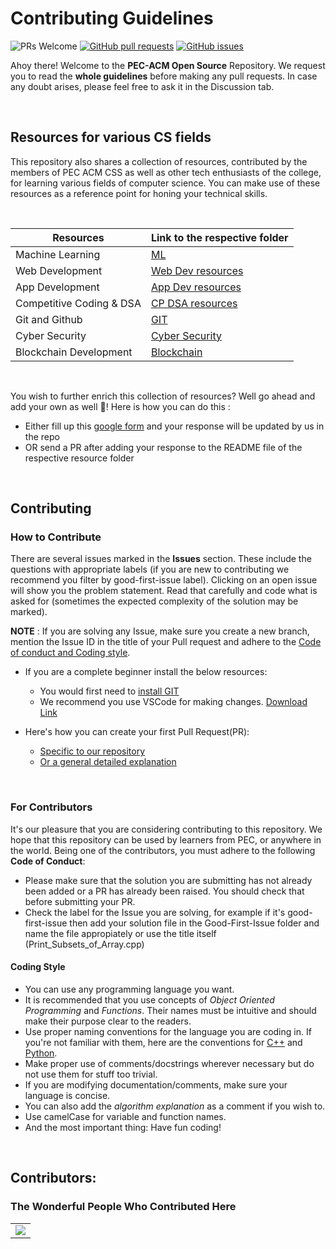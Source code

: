 # Contributing Guidelines

<img src="https://img.shields.io/badge/PRs-welcome-brightgreen.svg?style=for-the-badge" alt="PRs Welcome" /> <a href="https://github.com/PEC-CSS/Open-Source/pulls" target="_blank"><img alt="GitHub pull requests" src="https://img.shields.io/github/issues-pr/PEC-CSS/Open-Source?style=for-the-badge" /></a> <a href="https://github.com/PEC-CSS/Open-Source/issues" target="_blank"><img alt="GitHub issues" src="https://img.shields.io/github/issues/PEC-CSS/Open-Source?style=for-the-badge" /></a> <a href="https://github.com/PEC-CSS/Open-Source/blob/master/README.md#contributors-" target="_blank"></a>


Ahoy there! Welcome to the __PEC-ACM Open Source__ Repository. We request you to read the __whole guidelines__ before making any pull requests. In case any doubt arises, please feel free to ask it in the Discussion tab.

</br>

## Resources for various CS fields
This repository also shares a collection of resources, contributed by the members of PEC ACM CSS as well as other tech enthusiasts of the college, for learning various fields of computer science. You can make use of these resources as a reference point for honing your technical skills.

</br>

| Resources | Link to the respective folder |
| ------------- | ------------- |
| Machine Learning | [ML](/ML) |
| Web Development | [Web Dev resources](/Web-Dev-resources) |
| App Development | [App Dev resources](/App-Dev-resources)|
| Competitive Coding & DSA | [CP DSA resources](/CP-DSA-resources) |
| Git and Github | [GIT](/GIT) |
| Cyber Security | [Cyber Security](/Cyber-Security) |
| Blockchain Development | [Blockchain](/Blockchain) |

</br>

You wish to further enrich this collection of resources?
Well go ahead and add your own as well 🤩! Here is how you can do this :
- Either fill up this [google form](https://forms.gle/Qn6T2omShiZW1LLR9) and your response will be updated by us in the repo
- OR send a PR after adding your response to the README file of the respective resource folder

</br>

## Contributing

### How to Contribute
There are several issues marked in the __Issues__ section. These include the questions with appropriate labels (if you are new to contributing we recommend you filter by good-first-issue label). Clicking on an open issue will show you the problem statement. Read that carefully and code what is asked for (sometimes the expected complexity of the solution may be marked).

__NOTE__ : If you are solving any Issue, make sure you create a new branch, mention the Issue ID in the title of your Pull request and adhere to the [Code of conduct and Coding style](https://github.com/PEC-CSS/Open-Source#for-contributors).

* If you are a complete beginner install the below resources:
	* You would first need to [install GIT](https://www.youtube.com/watch?v=2j7fD92g-gE)
	* We recommend you use VSCode for making changes. [Download Link](https://code.visualstudio.com/download) 

* Here's how you can create your first Pull Request(PR):
	* [Specific to our repository](https://drive.google.com/file/d/1QoXaWDvIwgksPrwogE2JHzcoZqa7MQib/view)
	* [Or a general detailed explanation](https://www.youtube.com/watch?v=LuL60r-XnL4)

<br/>

### For Contributors
It's our pleasure that you are considering contributing to this repository. We hope that this repository can be used by learners from PEC, or anywhere in the world. Being one of the contributors, you must adhere to the following __Code of Conduct__:
- Please make sure that the solution you are submitting has not already been added or a PR has already been raised. You should check that before submitting your PR.
- Check the label for the Issue you are solving, for example if it's good-first-issue then add your solution file in the Good-First-Issue folder and name the file appropiately or use the title itself (Print_Subsets_of_Array.cpp) 

#### Coding Style
- You can use any programming language you want.
- It is recommended that you use concepts of _Object Oriented Programming_ and _Functions_. Their names must be intuitive and should make their purpose clear to the readers.
- Use proper naming conventions for the language you are coding in. If you're not familiar with them, here are the conventions for [C++](http://micro-os-plus.github.io/develop/naming-conventions/) and [Python](https://pythonguides.com/python-naming-conventions).
- Make proper use of comments/docstrings wherever necessary but do not use them for stuff too trivial.
- If you are modifying documentation/comments, make sure your language is concise.
- You can also add the _algorithm explanation_ as a comment if you wish to.
- Use camelCase for variable and function names.
- And the most important thing: Have fun coding!
  
</br>
  
## Contributors:
### The Wonderful People Who Contributed Here
<table>
	<tr>
		<td>
			<a href="https://github.com/PEC-CSS/Open-Source/graphs/contributors">
  				<img src="https://contrib.rocks/image?repo=PEC-CSS/Open-Source" />
			</a>
		</td>
	</tr>
</table>

